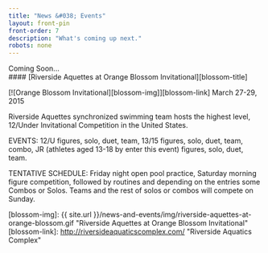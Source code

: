 ```yaml
---
title: "News &#038; Events"
layout: front-pin
front-order: 7
description: "What's coming up next."
robots: none
---
```


<div id="news-and-events" class="row" data-equalizer>
Coming Soon...
</div>
#### [Riverside Aquettes at Orange Blossom Invitational][blossom-title]

[![Orange Blossom Invitational][blossom-img]][blossom-link]
March 27-29, 2015

Riverside Aquettes synchronized swimming team hosts the highest level, 12/Under Invitational Competition in the United States.

EVENTS: 12/U figures, solo, duet, team, 13/15 figures, solo, duet, team, combo, JR (athletes aged 13-18 by enter this event) figures, solo, duet, team.

TENTATIVE SCHEDULE:
Friday night  open pool practice, Saturday morning figure competition, followed by routines and depending on the entries some Combos or Solos.  Teams and the rest of solos or combos will compete on Sunday.

[blossom-title]: #orange-blossom-invitational
[blossom-img]: {{ site.url }}/news-and-events/img/riverside-aquettes-at-orange-blossom.gif "Riverside Aquettes at Orange Blossom Invitational"
[blossom-link]: http://riversideaquaticscomplex.com/ "Riverside Aquatics Complex"
